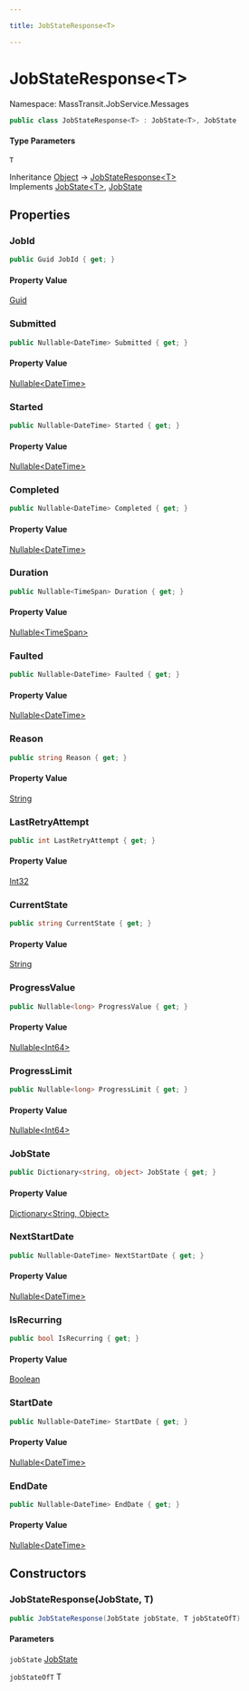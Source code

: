 ```yaml
---

title: JobStateResponse<T>

---
```


# JobStateResponse\<T\>

Namespace: MassTransit.JobService.Messages

```csharp
public class JobStateResponse<T> : JobState<T>, JobState
```

#### Type Parameters

`T`<br/>

Inheritance [Object](https://learn.microsoft.com/en-us/dotnet/api/system.object) → [JobStateResponse\<T\>](../masstransit-jobservice-messages/jobstateresponse-1)<br/>
Implements [JobState\<T\>](../../masstransit-abstractions/masstransit-contracts-jobservice/jobstate-1), [JobState](../../masstransit-abstractions/masstransit-contracts-jobservice/jobstate)

## Properties

### **JobId**

```csharp
public Guid JobId { get; }
```

#### Property Value

[Guid](https://learn.microsoft.com/en-us/dotnet/api/system.guid)<br/>

### **Submitted**

```csharp
public Nullable<DateTime> Submitted { get; }
```

#### Property Value

[Nullable\<DateTime\>](https://learn.microsoft.com/en-us/dotnet/api/system.nullable-1)<br/>

### **Started**

```csharp
public Nullable<DateTime> Started { get; }
```

#### Property Value

[Nullable\<DateTime\>](https://learn.microsoft.com/en-us/dotnet/api/system.nullable-1)<br/>

### **Completed**

```csharp
public Nullable<DateTime> Completed { get; }
```

#### Property Value

[Nullable\<DateTime\>](https://learn.microsoft.com/en-us/dotnet/api/system.nullable-1)<br/>

### **Duration**

```csharp
public Nullable<TimeSpan> Duration { get; }
```

#### Property Value

[Nullable\<TimeSpan\>](https://learn.microsoft.com/en-us/dotnet/api/system.nullable-1)<br/>

### **Faulted**

```csharp
public Nullable<DateTime> Faulted { get; }
```

#### Property Value

[Nullable\<DateTime\>](https://learn.microsoft.com/en-us/dotnet/api/system.nullable-1)<br/>

### **Reason**

```csharp
public string Reason { get; }
```

#### Property Value

[String](https://learn.microsoft.com/en-us/dotnet/api/system.string)<br/>

### **LastRetryAttempt**

```csharp
public int LastRetryAttempt { get; }
```

#### Property Value

[Int32](https://learn.microsoft.com/en-us/dotnet/api/system.int32)<br/>

### **CurrentState**

```csharp
public string CurrentState { get; }
```

#### Property Value

[String](https://learn.microsoft.com/en-us/dotnet/api/system.string)<br/>

### **ProgressValue**

```csharp
public Nullable<long> ProgressValue { get; }
```

#### Property Value

[Nullable\<Int64\>](https://learn.microsoft.com/en-us/dotnet/api/system.nullable-1)<br/>

### **ProgressLimit**

```csharp
public Nullable<long> ProgressLimit { get; }
```

#### Property Value

[Nullable\<Int64\>](https://learn.microsoft.com/en-us/dotnet/api/system.nullable-1)<br/>

### **JobState**

```csharp
public Dictionary<string, object> JobState { get; }
```

#### Property Value

[Dictionary\<String, Object\>](https://learn.microsoft.com/en-us/dotnet/api/system.collections.generic.dictionary-2)<br/>

### **NextStartDate**

```csharp
public Nullable<DateTime> NextStartDate { get; }
```

#### Property Value

[Nullable\<DateTime\>](https://learn.microsoft.com/en-us/dotnet/api/system.nullable-1)<br/>

### **IsRecurring**

```csharp
public bool IsRecurring { get; }
```

#### Property Value

[Boolean](https://learn.microsoft.com/en-us/dotnet/api/system.boolean)<br/>

### **StartDate**

```csharp
public Nullable<DateTime> StartDate { get; }
```

#### Property Value

[Nullable\<DateTime\>](https://learn.microsoft.com/en-us/dotnet/api/system.nullable-1)<br/>

### **EndDate**

```csharp
public Nullable<DateTime> EndDate { get; }
```

#### Property Value

[Nullable\<DateTime\>](https://learn.microsoft.com/en-us/dotnet/api/system.nullable-1)<br/>

## Constructors

### **JobStateResponse(JobState, T)**

```csharp
public JobStateResponse(JobState jobState, T jobStateOfT)
```

#### Parameters

`jobState` [JobState](../../masstransit-abstractions/masstransit-contracts-jobservice/jobstate)<br/>

`jobStateOfT` T<br/>

